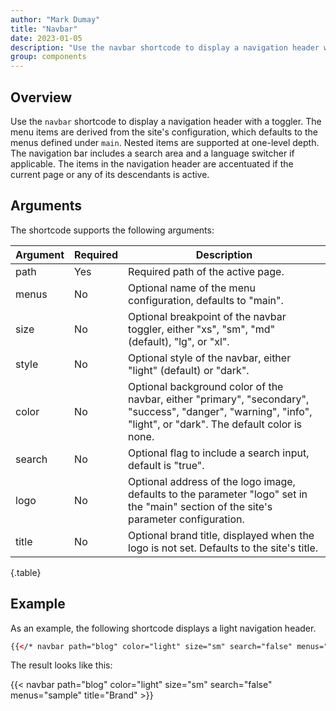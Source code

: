 ```yaml
---
author: "Mark Dumay"
title: "Navbar"
date: 2023-01-05
description: "Use the navbar shortcode to display a navigation header with a toggler."
group: components
---
```


## Overview

Use the `navbar` shortcode to display a navigation header with a toggler. The menu items are derived from the site's configuration, which defaults to the menus defined under `main`. Nested items are supported at one-level depth. The navigation bar includes a search area and a language switcher if applicable. The items in the navigation header are accentuated if the current page or any of its descendants is active. 

## Arguments

The shortcode supports the following arguments:

| Argument  | Required | Description |
|-----------|----------|-------------|
| path      | Yes | Required path of the active page. |
| menus     | No  | Optional name of the menu configuration, defaults to "main". |
| size      | No  | Optional breakpoint of the navbar toggler, either "xs", "sm", "md" (default), "lg", or "xl". |
| style     | No  | Optional style of the navbar, either "light" (default) or "dark". |
| color     | No  | Optional background color of the navbar, either "primary", "secondary", "success", "danger", "warning", "info", "light", or "dark". The default color is none. |
| search    | No  | Optional flag to include a search input, default is "true". |
| logo      | No  | Optional address of the logo image, defaults to the parameter "logo" set in the "main" section of the site's parameter configuration. |
| title     | No  | Optional brand title, displayed when the logo is not set. Defaults to the site's title. |
{.table}

## Example

As an example, the following shortcode displays a light navigation header.

```html
{{</* navbar path="blog" color="light" size="sm" search="false" menus="sample" title="Brand" */>}}
```

The result looks like this:

{{< navbar path="blog" color="light" size="sm" search="false" menus="sample" title="Brand" >}}